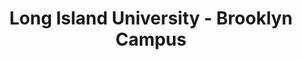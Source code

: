 ---
layout: repo
title: "Long Island University - Brooklyn Campus"
id: 19450
permalink: repos/19450/
---